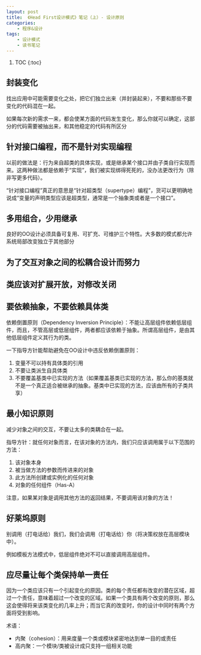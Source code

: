 ```yaml
---
layout: post
title:  《Head First设计模式》笔记（上）- 设计原则
categories:
    - 程序&设计
tags:
    - 设计模式
    - 读书笔记
---
```


1. TOC
{:toc}

## 封装变化

找出应用中可能需要变化之处，把它们独立出来（并封装起来），不要和那些不要变化的代码混在一起。

如果每次新的需求一来，都会使某方面的代码发生变化，那么你就可以确定，这部分的代码需要被抽出来，和其他稳定的代码有所区分

## 针对接口编程，而不是针对实现编程

以前的做法是：行为来自超类的具体实现，或是继承某个接口并由子类自行实现而来。这两种做法都是依赖于“实现”，我们被实现绑得死死的，没办法更改行为（除非写更多代码）。

“针对接口编程”真正的意思是“针对超类型（supertype）编程”，货可以更明确地说成“变量的声明类型应该是超类型，通常是一个抽象类或者是一个接口”。

## 多用组合，少用继承

良好的OO设计必须具备可复用、可扩充、可维护三个特性。大多数的模式都允许系统局部改变独立于其他部分

## 为了交互对象之间的松耦合设计而努力

## 类应该对扩展开放，对修改关闭

## 要依赖抽象，不要依赖具体类

依赖倒置原则（Dependency Inversion Principle）：不能让高层组件依赖低层组件，而且，不管高层或低层组件，两者都应该依赖于抽象。所谓高层组件，是由其他低层组件定义其行为的类。

一下指导方针能帮助避免在OO设计中违反依赖倒置原则：

1. 变量不可以持有具体类的引用
1. 不要让类派生自具体类
1. 不要覆盖基类中已实现的方法（如果覆盖基类已实现的方法，那么你的基类就不是一个真正适合被继承的抽象。基类中已实现的方法，应该由所有的子类共享）

## 最小知识原则

减少对象之间的交互，不要让太多的类耦合在一起。

指导方针：就任何对象而言，在该对象的方法内，我们只应该调用属于以下范围的方法：

1. 该对象本身
1. 被当做方法的参数而传进来的对象
1. 此方法所创建或实例化的任何对象
1. 对象的任何组件（Has-A）

注意，如果某对象是调用其他方法的返回结果，不要调用该对象的方法！

## 好莱坞原则

别调用（打电话给）我们，我们会调用（打电话给）你（将决策权放在高层模块中）。

例如模板方法模式中，低层组件绝对不可以直接调用高层组件。

## 应尽量让每个类保持单一责任

因为一个类应该只有一个引起变化的原因。类的每个责任都有改变的潜在区域，超过一个责任，意味着超过一个改变的区域。如果一个类具有两个改变的原则，那么这会使得将来该类变化的几率上升；而当它真的改变时，你的设计中同时有两个方面将受到影响。

术语：
- 内聚（cohesion）：用来度量一个类或模块紧密地达到单一目的或责任
- 高内聚：一个模块/类被设计成只支持一组相关功能
